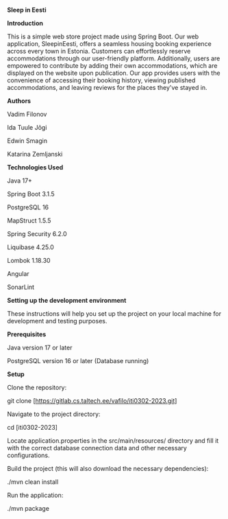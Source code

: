 **Sleep in Eesti**

**Introduction**

This is a simple web store project made using Spring Boot. Our web application, SleepinEesti, offers a seamless housing booking experience across every town in Estonia. Customers can effortlessly reserve accommodations through our user-friendly platform. Additionally, users are empowered to contribute by adding their own accommodations, which are displayed on the website upon publication. Our app provides users with the convenience of accessing their booking history, viewing published accommodations, and leaving reviews for the places they've stayed in.

**Authors**

Vadim Filonov

Ida Tuule Jõgi

Edwin Smagin

Katarina Zemljanski


**Technologies Used**

Java 17+

Spring Boot 3.1.5

PostgreSQL 16

MapStruct 1.5.5

Spring Security 6.2.0

Liquibase 4.25.0

Lombok 1.18.30

Angular

SonarLint


**Setting up the development environment**

These instructions will help you set up the project on your local machine for development and testing purposes.

**Prerequisites**

Java version 17 or later

PostgreSQL version 16 or later (Database running)


**Setup**

Clone the repository:

git clone [https://gitlab.cs.taltech.ee/vafilo/iti0302-2023.git]

Navigate to the project directory:

cd [iti0302-2023]

Locate application.properties in the src/main/resources/  directory and fill it with the correct database connection data and other necessary configurations.

Build the project (this will also download the necessary dependencies):

./mvn clean install

Run the application:

./mvn package
